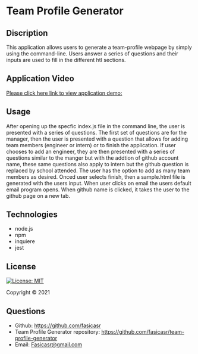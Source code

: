 # Team Profile Generator

## Discription 

This application allows users to generate a team-profile webpage by simply using the command-line. Users answer a series of questions and their inputs are used to fill in the different htl sections.

## Application Video 

[Please click here link to view application demo:](https://drive.google.com/file/d/1BM4ySFwQAMCXGqlXbVgYegw-pbw2Dy9n/view?usp=sharing)

## Usage 

After opening up the specfic index.js file in the command line, the user is presented with a series of questions. The first set of questions are for the manager, then the user is presented with a question that allows for adding team members (engineer or intern) or to finish the application. If user chooses to add an engineer, they are then presented with a series of questions similar to the manger but with the addtion of github account name, these same questions also apply to intern but the github question is replaced by school attended. The user has the option to add as many team members as desired. Onced user selects finish, then a sample.html file is generated with the users input. When user clicks on email the users default email program opens. When github name is clicked, it takes the user to the github page on a new tab.

## Technologies 

* node.js
* npm 
* inquiere
* jest

## License

[![License: MIT](https://img.shields.io/badge/License-MIT-yellow.svg)](https://opensource.org/licenses/MIT)

Copyright © 2021 

## Questions 

* Github: https://github.com/fasicasr
* Team Profile Generator repository: https://github.com/fasicasr/team-profile-generator
* Email: Fasicasr@gmail.com
